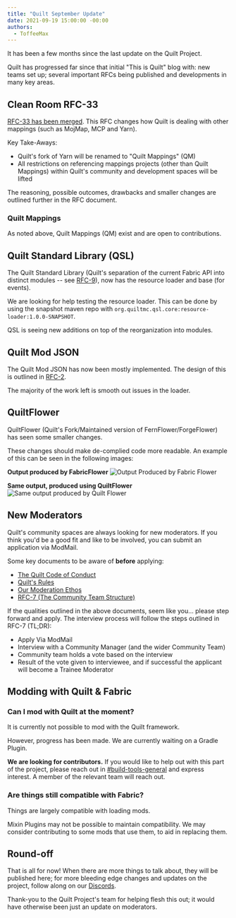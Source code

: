 ```yaml
---
title: "Quilt September Update"
date: 2021-09-19 15:00:00 -00:00
authors:
  - ToffeeMax
---
```


It has been a few months since the last update on the Quilt Project.

Quilt has progressed far since that initial "This is Quilt" blog with: new teams set up; several important RFCs being published and developments in many key areas.

<!-- MORE -->

## Clean Room RFC-33

[RFC-33 has been merged](https://github.com/QuiltMC/rfcs/blob/master/rfc/0033-quilt-mappings-and-clean-room.md). This RFC changes how Quilt is dealing with other mappings (such as MojMap, MCP and Yarn).

Key Take-Aways:

- Quilt's fork of Yarn will be renamed to "Quilt Mappings" (QM)
- All restrictions on referencing mappings projects (other than Quilt Mappings) within Quilt's community and development spaces will be lifted

The reasoning, possible outcomes, drawbacks and smaller changes are outlined further in the RFC document.

### Quilt Mappings

As noted above, Quilt Mappings (QM) exist and are open to contributions.

## Quilt Standard Library (QSL)

The Quilt Standard Library (Quilt's separation of the current Fabric API into distinct modules -- see [RFC-9](https://github.com/QuiltMC/rfcs/blob/master/rfc/0009-qsl-structure.md)), now has the resource loader and base (for events).

We are looking for help testing the resource loader. This can be done by using the snapshot maven repo with `org.quiltmc.qsl.core:resource-loader:1.0.0-SNAPSHOT`.

QSL is seeing new additions on top of the reorganization into modules.

## Quilt Mod JSON

The Quilt Mod JSON has now been mostly implemented. The design of this is outlined in [RFC-2](https://github.com/QuiltMC/rfcs/blob/master/specification/0002-quilt.mod.json.md).

The majority of the work left is smooth out issues in the loader.

## QuiltFlower

QuiltFlower (Quilt's Fork/Maintained version of FernFlower/ForgeFlower) has seen some smaller changes.

These changes should make de-complied code more readable. An example of this can be seen in the following images:

**Output produced by FabricFlower**
![Output Produced by Fabric Flower](https://i.imgur.com/M81I32X.png)

**Same output, produced using QuiltFlower**
![Same output produced by Quilt Flower](https://i.imgur.com/1ICd4Nb.png)

## New Moderators

Quilt's community spaces are always looking for new moderators. If you think you'd be a good fit and like to be involved, you can submit an application via ModMail.

Some key documents to be aware of **before** applying:

- [The Quilt Code of Conduct](https://quiltmc.org/community/code-of-conduct.html)
- [Quilt's Rules](https://quiltmc.org/community/rules.html)
- [Our Moderation Ethos](https://quiltmc.org/community/moderation.html)
- [RFC-7 (The Community Team Structure)](https://github.com/QuiltMC/rfcs/blob/master/structure/0007-community-team.md)

If the qualities outlined in the above documents, seem like you... please step forward and apply. The interview process will follow the steps outlined in RFC-7 (TL;DR):

- Apply Via ModMail
- Interview with a Community Manager (and the wider Community Team)
- Community team holds a vote based on the interview
- Result of the vote given to interviewee, and if successful the applicant will become a Trainee Moderator

## Modding with Quilt & Fabric

### Can I mod with Quilt at the moment?

It is currently not possible to mod with the Quilt framework.

However, progress has been made. We are currently waiting on a Gradle Plugin.

**We are looking for contributors.** If you would like to help out with this part of the project, please reach out in [#build-tools-general](https://canary.discord.com/channels/833872081585700874/884090296068091965/885866814410723358) and express interest. A member of the relevant team will reach out.

### Are things still compatible with Fabric?

Things are largely compatible with loading mods.

Mixin Plugins may not be possible to maintain compatibility. We may consider contributing to some mods that use them, to aid in replacing them.

## Round-off

That is all for now! When there are more things to talk about, they will be published here; for more bleeding edge changes and updates on the project, follow along on our [Discords](https://discord.quiltmc.org).

Thank-you to the Quilt Project's team for helping flesh this out; it would have otherwise been just an update on moderators.
